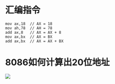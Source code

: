 # 汇编指令
```
mov ax,18  // AX = 18
mov ah,78  // AH = 78
add ax,8   // AX = AX + 8
mov ax,bx  // AX = BX
add ax,bx  // AX = AX + BX
```

# 8086如何计算出20位地址
![](img/2017-05-26-13-56-57.png)
